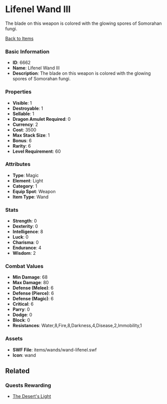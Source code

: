 # Lifenel Wand III

The blade on this weapon is colored with the glowing spores of Somorahan fungi.

[Back to Items](../items.md)

### Basic Information

- **ID**: 6662
- **Name**: Lifenel Wand III
- **Description**: The blade on this weapon is colored with the glowing spores of Somorahan fungi.

### Properties

- **Visible**: 1
- **Destroyable**: 1
- **Sellable**: 1
- **Dragon Amulet Required**: 0
- **Currency**: 2
- **Cost**: 3500
- **Max Stack Size**: 1
- **Bonus**: 6
- **Rarity**: 6
- **Level Requirement**: 60

### Attributes

- **Type**: Magic
- **Element**: Light
- **Category**: 1
- **Equip Spot**: Weapon
- **Item Type**: Wand

### Stats

- **Strength**: 0
- **Dexterity**: 0
- **Intelligence**: 8
- **Luck**: 0
- **Charisma**: 0
- **Endurance**: 4
- **Wisdom**: 2

### Combat Values

- **Min Damage**: 68
- **Max Damage**: 80
- **Defense (Melee)**: 6
- **Defense (Pierce)**: 6
- **Defense (Magic)**: 6
- **Critical**: 6
- **Parry**: 0
- **Dodge**: 0
- **Block**: 0
- **Resistances**: Water,8,Fire,8,Darkness,4,Disease,2,Immobility,1

### Assets

- **SWF File**: items/wands/wand-lifenel.swf
- **Icon**: wand

## Related

### Quests Rewarding

- [The Desert's Light](../quests/878-the-desert-s-light.md)

